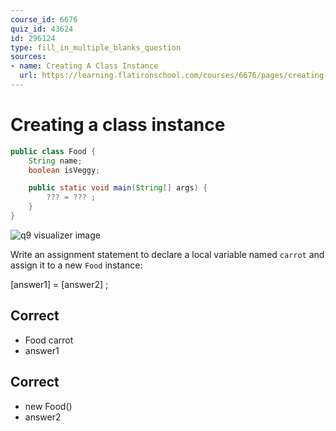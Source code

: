 ```yaml
---
course_id: 6676
quiz_id: 43624
id: 296124
type: fill_in_multiple_blanks_question
sources:
- name: Creating A Class Instance
  url: https://learning.flatironschool.com/courses/6676/pages/creating-objects
---
```


# Creating a class instance

```java
public class Food {
    String name;
    boolean isVeggy;

    public static void main(String[] args) {
        ??? = ??? ;
    }
}

```

![q9 visualizer image](https://curriculum-content.s3.amazonaws.com/6676/java-mod2-oop-fundamentals/q09.png)

Write an assignment statement to declare a local variable named `carrot` and
assign it to a new `Food` instance:

[answer1] = [answer2] ;


## Correct

- Food carrot 
- answer1

## Correct

- new Food()
- answer2
